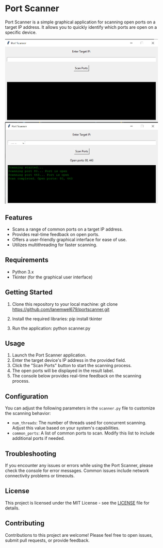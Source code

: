 # Port Scanner

Port Scanner is a simple graphical application for scanning open ports on a target IP address. It allows you to quickly identify which ports are open on a specific device.

![Port Scanner Screenshot](screenshot1.png)
![Port Scanner Screenshot](screenshot2.jpg)


## Features

- Scans a range of common ports on a target IP address.
- Provides real-time feedback on open ports.
- Offers a user-friendly graphical interface for ease of use.
- Utilizes multithreading for faster scanning.

## Requirements

- Python 3.x
- Tkinter (for the graphical user interface)

## Getting Started

1. Clone this repository to your local machine:
git clone https://github.com/Ianemwel679/portscanner.git


2. Install the required libraries:
pip install tkinter


3. Run the application:
python scanner.py


## Usage

1. Launch the Port Scanner application.
2. Enter the target device's IP address in the provided field.
3. Click the "Scan Ports" button to start the scanning process.
4. The open ports will be displayed in the result label.
5. The console below provides real-time feedback on the scanning process.

## Configuration

You can adjust the following parameters in the `scanner.py` file to customize the scanning behavior:

- `num_threads`: The number of threads used for concurrent scanning. Adjust this value based on your system's capabilities.
- `common_ports`: A list of common ports to scan. Modify this list to include additional ports if needed.

## Troubleshooting

If you encounter any issues or errors while using the Port Scanner, please check the console for error messages. Common issues include network connectivity problems or timeouts.

## License

This project is licensed under the MIT License - see the [LICENSE](LICENSE) file for details.

## Contributing

Contributions to this project are welcome! Please feel free to open issues, submit pull requests, or provide feedback.




